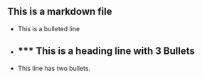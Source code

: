 ## This is a markdown file
* This is a bulleted line
* ## *** This is a heading line with 3 Bullets

* This line has two bullets.

